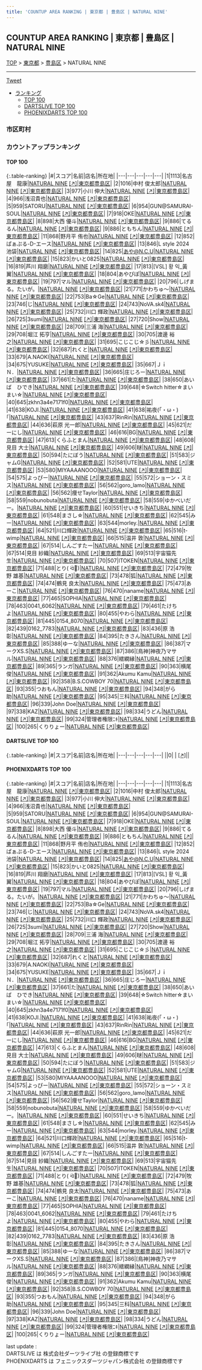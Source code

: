 ```yaml
---
title: 'COUNTUP AREA RANKING | 東京都 | 豊島区 | NATURAL NINE'
---
```

## COUNTUP AREA RANKING | 東京都 | 豊島区 | NATURAL NINE

[TOP](/darts/rank/) > [東京都](/darts/rank/東京都/) > [豊島区](/darts/rank/東京都/豊島区/) > NATURAL NINE

___

<a href="https://twitter.com/share?ref_src=twsrc%5Etfw" data-text="COUNTUP AREA RANKING | 東京都豊島区NATURAL NINE" class="twitter-share-button" data-hashtags="DARTSLIVE,PHOENIXDARTS,darts,ダーツ" data-show-count="false">Tweet</a>

* [ランキング](#カウントアップランキング)
    * [TOP 100](#top-100)
    * [DARTSLIVE TOP 100](#dartslive-top-100)
    * [PHOENIXDARTS TOP 100](#phoenixdarts-top-100)

### 市区町村

<ul>

</ul>

### カウントアップランキング

#### TOP 100



{:.table-ranking}
|#|スコア|名前|店名|所在地|
|---|---|---|---|---|
|1|1113|<span class="rank-name-pd">名古屋　龍康</span>|<a href="/darts/rank/shops/9706.html">NATURAL NINE</a> <a href="https://vs.phoenixdarts.com/jp/shop/shopDetailInfo/s_9706?s_seq=9706">[↗]</a>|<a href="/darts/rank/東京都/豊島区">東京都豊島区</a>|
|2|1016|<span class="rank-name-pd"><span class="pro-icon-pd"></span>中村 俊太郎</span>|<a href="/darts/rank/shops/9706.html">NATURAL NINE</a> <a href="https://vs.phoenixdarts.com/jp/shop/shopDetailInfo/s_9706?s_seq=9706">[↗]</a>|<a href="/darts/rank/東京都/豊島区">東京都豊島区</a>|
|3|977|<span class="rank-name-pd"><span class="pro-icon-pd"></span>小川 伸大</span>|<a href="/darts/rank/shops/9706.html">NATURAL NINE</a> <a href="https://vs.phoenixdarts.com/jp/shop/shopDetailInfo/s_9706?s_seq=9706">[↗]</a>|<a href="/darts/rank/東京都/豊島区">東京都豊島区</a>|
|4|966|<span class="rank-name-pd">浅沼貴也</span>|<a href="/darts/rank/shops/9706.html">NATURAL NINE</a> <a href="https://vs.phoenixdarts.com/jp/shop/shopDetailInfo/s_9706?s_seq=9706">[↗]</a>|<a href="/darts/rank/東京都/豊島区">東京都豊島区</a>|
|5|959|<span class="rank-name-pd">SATORU</span>|<a href="/darts/rank/shops/9706.html">NATURAL NINE</a> <a href="https://vs.phoenixdarts.com/jp/shop/shopDetailInfo/s_9706?s_seq=9706">[↗]</a>|<a href="/darts/rank/東京都/豊島区">東京都豊島区</a>|
|6|954|<span class="rank-name-pd">GUN@SAMURAI-SOUL</span>|<a href="/darts/rank/shops/9706.html">NATURAL NINE</a> <a href="https://vs.phoenixdarts.com/jp/shop/shopDetailInfo/s_9706?s_seq=9706">[↗]</a>|<a href="/darts/rank/東京都/豊島区">東京都豊島区</a>|
|7|918|<span class="rank-name-pd">OKE</span>|<a href="/darts/rank/shops/9706.html">NATURAL NINE</a> <a href="https://vs.phoenixdarts.com/jp/shop/shopDetailInfo/s_9706?s_seq=9706">[↗]</a>|<a href="/darts/rank/東京都/豊島区">東京都豊島区</a>|
|8|898|<span class="rank-name-pd">大西 優斗</span>|<a href="/darts/rank/shops/9706.html">NATURAL NINE</a> <a href="https://vs.phoenixdarts.com/jp/shop/shopDetailInfo/s_9706?s_seq=9706">[↗]</a>|<a href="/darts/rank/東京都/豊島区">東京都豊島区</a>|
|9|886|<span class="rank-name-pd">てるるん</span>|<a href="/darts/rank/shops/9706.html">NATURAL NINE</a> <a href="https://vs.phoenixdarts.com/jp/shop/shopDetailInfo/s_9706?s_seq=9706">[↗]</a>|<a href="/darts/rank/東京都/豊島区">東京都豊島区</a>|
|9|886|<span class="rank-name-pd">ともちん</span>|<a href="/darts/rank/shops/9706.html">NATURAL NINE</a> <a href="https://vs.phoenixdarts.com/jp/shop/shopDetailInfo/s_9706?s_seq=9706">[↗]</a>|<a href="/darts/rank/東京都/豊島区">東京都豊島区</a>|
|11|868|<span class="rank-name-pd"><span class="pro-icon-pd"></span>野月平 侑也</span>|<a href="/darts/rank/shops/9706.html">NATURAL NINE</a> <a href="https://vs.phoenixdarts.com/jp/shop/shopDetailInfo/s_9706?s_seq=9706">[↗]</a>|<a href="/darts/rank/東京都/豊島区">東京都豊島区</a>|
|12|852|<span class="rank-name-pd">ぱぁぷる-D-エース</span>|<a href="/darts/rank/shops/9706.html">NATURAL NINE</a> <a href="https://vs.phoenixdarts.com/jp/shop/shopDetailInfo/s_9706?s_seq=9706">[↗]</a>|<a href="/darts/rank/東京都/豊島区">東京都豊島区</a>|
|13|846|<span class="rank-name-pd">L style 2024 池袋</span>|<a href="/darts/rank/shops/9706.html">NATURAL NINE</a> <a href="https://vs.phoenixdarts.com/jp/shop/shopDetailInfo/s_9706?s_seq=9706">[↗]</a>|<a href="/darts/rank/東京都/豊島区">東京都豊島区</a>|
|14|825|<span class="rank-name-pd">あや@N.C.U</span>|<a href="/darts/rank/shops/9706.html">NATURAL NINE</a> <a href="https://vs.phoenixdarts.com/jp/shop/shopDetailInfo/s_9706?s_seq=9706">[↗]</a>|<a href="/darts/rank/東京都/豊島区">東京都豊島区</a>|
|15|823|<span class="rank-name-pd">かいと0825</span>|<a href="/darts/rank/shops/9706.html">NATURAL NINE</a> <a href="https://vs.phoenixdarts.com/jp/shop/shopDetailInfo/s_9706?s_seq=9706">[↗]</a>|<a href="/darts/rank/東京都/豊島区">東京都豊島区</a>|
|16|819|<span class="rank-name-pd"><span class="pro-icon-pd"></span>芦川 翔磨</span>|<a href="/darts/rank/shops/9706.html">NATURAL NINE</a> <a href="https://vs.phoenixdarts.com/jp/shop/shopDetailInfo/s_9706?s_seq=9706">[↗]</a>|<a href="/darts/rank/東京都/豊島区">東京都豊島区</a>|
|17|813|<span class="rank-name-pd">[VSL] 황 익_黃 翼</span>|<a href="/darts/rank/shops/9706.html">NATURAL NINE</a> <a href="https://vs.phoenixdarts.com/jp/shop/shopDetailInfo/s_9706?s_seq=9706">[↗]</a>|<a href="/darts/rank/東京都/豊島区">東京都豊島区</a>|
|18|804|<span class="rank-name-pd">あやぴぽ</span>|<a href="/darts/rank/shops/9706.html">NATURAL NINE</a> <a href="https://vs.phoenixdarts.com/jp/shop/shopDetailInfo/s_9706?s_seq=9706">[↗]</a>|<a href="/darts/rank/東京都/豊島区">東京都豊島区</a>|
|19|797|<span class="rank-name-pd">マル</span>|<a href="/darts/rank/shops/9706.html">NATURAL NINE</a> <a href="https://vs.phoenixdarts.com/jp/shop/shopDetailInfo/s_9706?s_seq=9706">[↗]</a>|<a href="/darts/rank/東京都/豊島区">東京都豊島区</a>|
|20|796|<span class="rank-name-pd">しげまる。たいが。</span>|<a href="/darts/rank/shops/9706.html">NATURAL NINE</a> <a href="https://vs.phoenixdarts.com/jp/shop/shopDetailInfo/s_9706?s_seq=9706">[↗]</a>|<a href="/darts/rank/東京都/豊島区">東京都豊島区</a>|
|21|771|<span class="rank-name-pd">かわちゅ～</span>|<a href="/darts/rank/shops/9706.html">NATURAL NINE</a> <a href="https://vs.phoenixdarts.com/jp/shop/shopDetailInfo/s_9706?s_seq=9706">[↗]</a>|<a href="/darts/rank/東京都/豊島区">東京都豊島区</a>|
|22|753|<span class="rank-name-pd">Ba☆Ge</span>|<a href="/darts/rank/shops/9706.html">NATURAL NINE</a> <a href="https://vs.phoenixdarts.com/jp/shop/shopDetailInfo/s_9706?s_seq=9706">[↗]</a>|<a href="/darts/rank/東京都/豊島区">東京都豊島区</a>|
|23|746|<span class="rank-name-pd">じ</span>|<a href="/darts/rank/shops/9706.html">NATURAL NINE</a> <a href="https://vs.phoenixdarts.com/jp/shop/shopDetailInfo/s_9706?s_seq=9706">[↗]</a>|<a href="/darts/rank/東京都/豊島区">東京都豊島区</a>|
|24|743|<span class="rank-name-pd">NoVA.sk4</span>|<a href="/darts/rank/shops/9706.html">NATURAL NINE</a> <a href="https://vs.phoenixdarts.com/jp/shop/shopDetailInfo/s_9706?s_seq=9706">[↗]</a>|<a href="/darts/rank/東京都/豊島区">東京都豊島区</a>|
|25|732|<span class="rank-name-pd"><span class="pro-icon-pd"></span>川口 輝政</span>|<a href="/darts/rank/shops/9706.html">NATURAL NINE</a> <a href="https://vs.phoenixdarts.com/jp/shop/shopDetailInfo/s_9706?s_seq=9706">[↗]</a>|<a href="/darts/rank/東京都/豊島区">東京都豊島区</a>|
|26|725|<span class="rank-name-pd">3sumi</span>|<a href="/darts/rank/shops/9706.html">NATURAL NINE</a> <a href="https://vs.phoenixdarts.com/jp/shop/shopDetailInfo/s_9706?s_seq=9706">[↗]</a>|<a href="/darts/rank/東京都/豊島区">東京都豊島区</a>|
|27|720|<span class="rank-name-pd">Show</span>|<a href="/darts/rank/shops/9706.html">NATURAL NINE</a> <a href="https://vs.phoenixdarts.com/jp/shop/shopDetailInfo/s_9706?s_seq=9706">[↗]</a>|<a href="/darts/rank/東京都/豊島区">東京都豊島区</a>|
|28|709|<span class="rank-name-pd"><span class="pro-icon-pd"></span>三浦 海</span>|<a href="/darts/rank/shops/9706.html">NATURAL NINE</a> <a href="https://vs.phoenixdarts.com/jp/shop/shopDetailInfo/s_9706?s_seq=9706">[↗]</a>|<a href="/darts/rank/東京都/豊島区">東京都豊島区</a>|
|29|708|<span class="rank-name-pd"><span class="pro-icon-pd"></span>堀江 拓亨</span>|<a href="/darts/rank/shops/9706.html">NATURAL NINE</a> <a href="https://vs.phoenixdarts.com/jp/shop/shopDetailInfo/s_9706?s_seq=9706">[↗]</a>|<a href="/darts/rank/東京都/豊島区">東京都豊島区</a>|
|30|705|<span class="rank-name-pd"><span class="pro-icon-pd"></span>渡邊 裕之</span>|<a href="/darts/rank/shops/9706.html">NATURAL NINE</a> <a href="https://vs.phoenixdarts.com/jp/shop/shopDetailInfo/s_9706?s_seq=9706">[↗]</a>|<a href="/darts/rank/東京都/豊島区">東京都豊島区</a>|
|31|695|<span class="rank-name-pd">こじこじ☆彡</span>|<a href="/darts/rank/shops/9706.html">NATURAL NINE</a> <a href="https://vs.phoenixdarts.com/jp/shop/shopDetailInfo/s_9706?s_seq=9706">[↗]</a>|<a href="/darts/rank/東京都/豊島区">東京都豊島区</a>|
|32|687|<span class="rank-name-pd">れくと</span>|<a href="/darts/rank/shops/9706.html">NATURAL NINE</a> <a href="https://vs.phoenixdarts.com/jp/shop/shopDetailInfo/s_9706?s_seq=9706">[↗]</a>|<a href="/darts/rank/東京都/豊島区">東京都豊島区</a>|
|33|679|<span class="rank-name-pd">A.NAOKI</span>|<a href="/darts/rank/shops/9706.html">NATURAL NINE</a> <a href="https://vs.phoenixdarts.com/jp/shop/shopDetailInfo/s_9706?s_seq=9706">[↗]</a>|<a href="/darts/rank/東京都/豊島区">東京都豊島区</a>|
|34|675|<span class="rank-name-pd">YUSUKE</span>|<a href="/darts/rank/shops/9706.html">NATURAL NINE</a> <a href="https://vs.phoenixdarts.com/jp/shop/shopDetailInfo/s_9706?s_seq=9706">[↗]</a>|<a href="/darts/rank/東京都/豊島区">東京都豊島区</a>|
|35|667|<span class="rank-name-pd">ＪｉＮ．</span>|<a href="/darts/rank/shops/9706.html">NATURAL NINE</a> <a href="https://vs.phoenixdarts.com/jp/shop/shopDetailInfo/s_9706?s_seq=9706">[↗]</a>|<a href="/darts/rank/東京都/豊島区">東京都豊島区</a>|
|36|665|<span class="rank-name-pd">庄じろー</span>|<a href="/darts/rank/shops/9706.html">NATURAL NINE</a> <a href="https://vs.phoenixdarts.com/jp/shop/shopDetailInfo/s_9706?s_seq=9706">[↗]</a>|<a href="/darts/rank/東京都/豊島区">東京都豊島区</a>|
|37|661|<span class="rank-name-pd">た</span>|<a href="/darts/rank/shops/9706.html">NATURAL NINE</a> <a href="https://vs.phoenixdarts.com/jp/shop/shopDetailInfo/s_9706?s_seq=9706">[↗]</a>|<a href="/darts/rank/東京都/豊島区">東京都豊島区</a>|
|38|650|<span class="rank-name-pd">あいば　ひでき</span>|<a href="/darts/rank/shops/9706.html">NATURAL NINE</a> <a href="https://vs.phoenixdarts.com/jp/shop/shopDetailInfo/s_9706?s_seq=9706">[↗]</a>|<a href="/darts/rank/東京都/豊島区">東京都豊島区</a>|
|39|648|<span class="rank-name-pd">☆Switch hitter☆まいまい☆</span>|<a href="/darts/rank/shops/9706.html">NATURAL NINE</a> <a href="https://vs.phoenixdarts.com/jp/shop/shopDetailInfo/s_9706?s_seq=9706">[↗]</a>|<a href="/darts/rank/東京都/豊島区">東京都豊島区</a>|
|40|645|<span class="rank-name-pd">zkhn3a4e7171f0</span>|<a href="/darts/rank/shops/9706.html">NATURAL NINE</a> <a href="https://vs.phoenixdarts.com/jp/shop/shopDetailInfo/s_9706?s_seq=9706">[↗]</a>|<a href="/darts/rank/東京都/豊島区">東京都豊島区</a>|
|41|638|<span class="rank-name-pd">KOJI.</span>|<a href="/darts/rank/shops/9706.html">NATURAL NINE</a> <a href="https://vs.phoenixdarts.com/jp/shop/shopDetailInfo/s_9706?s_seq=9706">[↗]</a>|<a href="/darts/rank/東京都/豊島区">東京都豊島区</a>|
|41|638|<span class="rank-name-pd">祐夜(｢・ω・)｢</span>|<a href="/darts/rank/shops/9706.html">NATURAL NINE</a> <a href="https://vs.phoenixdarts.com/jp/shop/shopDetailInfo/s_9706?s_seq=9706">[↗]</a>|<a href="/darts/rank/東京都/豊島区">東京都豊島区</a>|
|43|637|<span class="rank-name-pd">RinRin</span>|<a href="/darts/rank/shops/9706.html">NATURAL NINE</a> <a href="https://vs.phoenixdarts.com/jp/shop/shopDetailInfo/s_9706?s_seq=9706">[↗]</a>|<a href="/darts/rank/東京都/豊島区">東京都豊島区</a>|
|44|636|<span class="rank-name-pd">萩原 光一郎</span>|<a href="/darts/rank/shops/9706.html">NATURAL NINE</a> <a href="https://vs.phoenixdarts.com/jp/shop/shopDetailInfo/s_9706?s_seq=9706">[↗]</a>|<a href="/darts/rank/東京都/豊島区">東京都豊島区</a>|
|45|621|<span class="rank-name-pd">だーにし</span>|<a href="/darts/rank/shops/9706.html">NATURAL NINE</a> <a href="https://vs.phoenixdarts.com/jp/shop/shopDetailInfo/s_9706?s_seq=9706">[↗]</a>|<a href="/darts/rank/東京都/豊島区">東京都豊島区</a>|
|46|616|<span class="rank-name-pd">BG</span>|<a href="/darts/rank/shops/9706.html">NATURAL NINE</a> <a href="https://vs.phoenixdarts.com/jp/shop/shopDetailInfo/s_9706?s_seq=9706">[↗]</a>|<a href="/darts/rank/東京都/豊島区">東京都豊島区</a>|
|47|613|<span class="rank-name-pd">くらふとまん</span>|<a href="/darts/rank/shops/9706.html">NATURAL NINE</a> <a href="https://vs.phoenixdarts.com/jp/shop/shopDetailInfo/s_9706?s_seq=9706">[↗]</a>|<a href="/darts/rank/東京都/豊島区">東京都豊島区</a>|
|48|608|<span class="rank-name-pd"><span class="pro-icon-pd"></span>見目 大士</span>|<a href="/darts/rank/shops/9706.html">NATURAL NINE</a> <a href="https://vs.phoenixdarts.com/jp/shop/shopDetailInfo/s_9706?s_seq=9706">[↗]</a>|<a href="/darts/rank/東京都/豊島区">東京都豊島区</a>|
|49|606|<span class="rank-name-pd">瞇</span>|<a href="/darts/rank/shops/9706.html">NATURAL NINE</a> <a href="https://vs.phoenixdarts.com/jp/shop/shopDetailInfo/s_9706?s_seq=9706">[↗]</a>|<a href="/darts/rank/東京都/豊島区">東京都豊島区</a>|
|50|594|<span class="rank-name-pd">たにぼう</span>|<a href="/darts/rank/shops/9706.html">NATURAL NINE</a> <a href="https://vs.phoenixdarts.com/jp/shop/shopDetailInfo/s_9706?s_seq=9706">[↗]</a>|<a href="/darts/rank/東京都/豊島区">東京都豊島区</a>|
|51|583|<span class="rank-name-pd">ジャムG</span>|<a href="/darts/rank/shops/9706.html">NATURAL NINE</a> <a href="https://vs.phoenixdarts.com/jp/shop/shopDetailInfo/s_9706?s_seq=9706">[↗]</a>|<a href="/darts/rank/東京都/豊島区">東京都豊島区</a>|
|52|581|<span class="rank-name-pd">UTE</span>|<a href="/darts/rank/shops/9706.html">NATURAL NINE</a> <a href="https://vs.phoenixdarts.com/jp/shop/shopDetailInfo/s_9706?s_seq=9706">[↗]</a>|<a href="/darts/rank/東京都/豊島区">東京都豊島区</a>|
|53|580|<span class="rank-name-pd">MIYAAAANOOO</span>|<a href="/darts/rank/shops/9706.html">NATURAL NINE</a> <a href="https://vs.phoenixdarts.com/jp/shop/shopDetailInfo/s_9706?s_seq=9706">[↗]</a>|<a href="/darts/rank/東京都/豊島区">東京都豊島区</a>|
|54|575|<span class="rank-name-pd">よっぴー</span>|<a href="/darts/rank/shops/9706.html">NATURAL NINE</a> <a href="https://vs.phoenixdarts.com/jp/shop/shopDetailInfo/s_9706?s_seq=9706">[↗]</a>|<a href="/darts/rank/東京都/豊島区">東京都豊島区</a>|
|55|572|<span class="rank-name-pd">ショーン・スミス</span>|<a href="/darts/rank/shops/9706.html">NATURAL NINE</a> <a href="https://vs.phoenixdarts.com/jp/shop/shopDetailInfo/s_9706?s_seq=9706">[↗]</a>|<a href="/darts/rank/東京都/豊島区">東京都豊島区</a>|
|56|562|<span class="rank-name-pd">goro_lamo</span>|<a href="/darts/rank/shops/9706.html">NATURAL NINE</a> <a href="https://vs.phoenixdarts.com/jp/shop/shopDetailInfo/s_9706?s_seq=9706">[↗]</a>|<a href="/darts/rank/東京都/豊島区">東京都豊島区</a>|
|56|562|<span class="rank-name-pd">痩せTaylor</span>|<a href="/darts/rank/shops/9706.html">NATURAL NINE</a> <a href="https://vs.phoenixdarts.com/jp/shop/shopDetailInfo/s_9706?s_seq=9706">[↗]</a>|<a href="/darts/rank/東京都/豊島区">東京都豊島区</a>|
|58|559|<span class="rank-name-pd">nobunobuta</span>|<a href="/darts/rank/shops/9706.html">NATURAL NINE</a> <a href="https://vs.phoenixdarts.com/jp/shop/shopDetailInfo/s_9706?s_seq=9706">[↗]</a>|<a href="/darts/rank/東京都/豊島区">東京都豊島区</a>|
|58|559|<span class="rank-name-pd">ゆかべいだー。</span>|<a href="/darts/rank/shops/9706.html">NATURAL NINE</a> <a href="https://vs.phoenixdarts.com/jp/shop/shopDetailInfo/s_9706?s_seq=9706">[↗]</a>|<a href="/darts/rank/東京都/豊島区">東京都豊島区</a>|
|60|551|<span class="rank-name-pd">せいきち</span>|<a href="/darts/rank/shops/9706.html">NATURAL NINE</a> <a href="https://vs.phoenixdarts.com/jp/shop/shopDetailInfo/s_9706?s_seq=9706">[↗]</a>|<a href="/darts/rank/東京都/豊島区">東京都豊島区</a>|
|61|548|<span class="rank-name-pd">まさし☆</span>|<a href="/darts/rank/shops/9706.html">NATURAL NINE</a> <a href="https://vs.phoenixdarts.com/jp/shop/shopDetailInfo/s_9706?s_seq=9706">[↗]</a>|<a href="/darts/rank/東京都/豊島区">東京都豊島区</a>|
|62|545|<span class="rank-name-pd">みー</span>|<a href="/darts/rank/shops/9706.html">NATURAL NINE</a> <a href="https://vs.phoenixdarts.com/jp/shop/shopDetailInfo/s_9706?s_seq=9706">[↗]</a>|<a href="/darts/rank/東京都/豊島区">東京都豊島区</a>|
|63|544|<span class="rank-name-pd">morley.</span>|<a href="/darts/rank/shops/9706.html">NATURAL NINE</a> <a href="https://vs.phoenixdarts.com/jp/shop/shopDetailInfo/s_9706?s_seq=9706">[↗]</a>|<a href="/darts/rank/東京都/豊島区">東京都豊島区</a>|
|64|521|<span class="rank-name-pd">川口輝政</span>|<a href="/darts/rank/shops/9706.html">NATURAL NINE</a> <a href="https://vs.phoenixdarts.com/jp/shop/shopDetailInfo/s_9706?s_seq=9706">[↗]</a>|<a href="/darts/rank/東京都/豊島区">東京都豊島区</a>|
|65|516|<span class="rank-name-pd">t-wimp</span>|<a href="/darts/rank/shops/9706.html">NATURAL NINE</a> <a href="https://vs.phoenixdarts.com/jp/shop/shopDetailInfo/s_9706?s_seq=9706">[↗]</a>|<a href="/darts/rank/東京都/豊島区">東京都豊島区</a>|
|66|515|<span class="rank-name-pd"><span class="pro-icon-pd"></span>温井 敦</span>|<a href="/darts/rank/shops/9706.html">NATURAL NINE</a> <a href="https://vs.phoenixdarts.com/jp/shop/shopDetailInfo/s_9706?s_seq=9706">[↗]</a>|<a href="/darts/rank/東京都/豊島区">東京都豊島区</a>|
|67|514|<span class="rank-name-pd">しんごすたー</span>|<a href="/darts/rank/shops/9706.html">NATURAL NINE</a> <a href="https://vs.phoenixdarts.com/jp/shop/shopDetailInfo/s_9706?s_seq=9706">[↗]</a>|<a href="/darts/rank/東京都/豊島区">東京都豊島区</a>|
|67|514|<span class="rank-name-pd"><span class="pro-icon-pd"></span>見目 紗織</span>|<a href="/darts/rank/shops/9706.html">NATURAL NINE</a> <a href="https://vs.phoenixdarts.com/jp/shop/shopDetailInfo/s_9706?s_seq=9706">[↗]</a>|<a href="/darts/rank/東京都/豊島区">東京都豊島区</a>|
|69|513|<span class="rank-name-pd">宇宙猫先生</span>|<a href="/darts/rank/shops/9706.html">NATURAL NINE</a> <a href="https://vs.phoenixdarts.com/jp/shop/shopDetailInfo/s_9706?s_seq=9706">[↗]</a>|<a href="/darts/rank/東京都/豊島区">東京都豊島区</a>|
|70|507|<span class="rank-name-pd">ITOKEN</span>|<a href="/darts/rank/shops/9706.html">NATURAL NINE</a> <a href="https://vs.phoenixdarts.com/jp/shop/shopDetailInfo/s_9706?s_seq=9706">[↗]</a>|<a href="/darts/rank/東京都/豊島区">東京都豊島区</a>|
|71|488|<span class="rank-name-pd">とり( ᐛ👐)</span>|<a href="/darts/rank/shops/9706.html">NATURAL NINE</a> <a href="https://vs.phoenixdarts.com/jp/shop/shopDetailInfo/s_9706?s_seq=9706">[↗]</a>|<a href="/darts/rank/東京都/豊島区">東京都豊島区</a>|
|72|479|<span class="rank-name-pd"><span class="pro-icon-pd"></span>牧野 雄基</span>|<a href="/darts/rank/shops/9706.html">NATURAL NINE</a> <a href="https://vs.phoenixdarts.com/jp/shop/shopDetailInfo/s_9706?s_seq=9706">[↗]</a>|<a href="/darts/rank/東京都/豊島区">東京都豊島区</a>|
|73|478|<span class="rank-name-pd">狐</span>|<a href="/darts/rank/shops/9706.html">NATURAL NINE</a> <a href="https://vs.phoenixdarts.com/jp/shop/shopDetailInfo/s_9706?s_seq=9706">[↗]</a>|<a href="/darts/rank/東京都/豊島区">東京都豊島区</a>|
|74|474|<span class="rank-name-pd">鶴見 良太</span>|<a href="/darts/rank/shops/9706.html">NATURAL NINE</a> <a href="https://vs.phoenixdarts.com/jp/shop/shopDetailInfo/s_9706?s_seq=9706">[↗]</a>|<a href="/darts/rank/東京都/豊島区">東京都豊島区</a>|
|75|473|<span class="rank-name-pd">あーこ</span>|<a href="/darts/rank/shops/9706.html">NATURAL NINE</a> <a href="https://vs.phoenixdarts.com/jp/shop/shopDetailInfo/s_9706?s_seq=9706">[↗]</a>|<a href="/darts/rank/東京都/豊島区">東京都豊島区</a>|
|76|470|<span class="rank-name-pd">naname</span>|<a href="/darts/rank/shops/9706.html">NATURAL NINE</a> <a href="https://vs.phoenixdarts.com/jp/shop/shopDetailInfo/s_9706?s_seq=9706">[↗]</a>|<a href="/darts/rank/東京都/豊島区">東京都豊島区</a>|
|77|465|<span class="rank-name-pd">SOPHIA</span>|<a href="/darts/rank/shops/9706.html">NATURAL NINE</a> <a href="https://vs.phoenixdarts.com/jp/shop/shopDetailInfo/s_9706?s_seq=9706">[↗]</a>|<a href="/darts/rank/東京都/豊島区">東京都豊島区</a>|
|78|463|<span class="rank-name-pd">0041_6062</span>|<a href="/darts/rank/shops/9706.html">NATURAL NINE</a> <a href="https://vs.phoenixdarts.com/jp/shop/shopDetailInfo/s_9706?s_seq=9706">[↗]</a>|<a href="/darts/rank/東京都/豊島区">東京都豊島区</a>|
|79|461|<span class="rank-name-pd">たけちよ</span>|<a href="/darts/rank/shops/9706.html">NATURAL NINE</a> <a href="https://vs.phoenixdarts.com/jp/shop/shopDetailInfo/s_9706?s_seq=9706">[↗]</a>|<a href="/darts/rank/東京都/豊島区">東京都豊島区</a>|
|80|455|<span class="rank-name-pd">やわら</span>|<a href="/darts/rank/shops/9706.html">NATURAL NINE</a> <a href="https://vs.phoenixdarts.com/jp/shop/shopDetailInfo/s_9706?s_seq=9706">[↗]</a>|<a href="/darts/rank/東京都/豊島区">東京都豊島区</a>|
|81|445|<span class="rank-name-pd">0154_8070</span>|<a href="/darts/rank/shops/9706.html">NATURAL NINE</a> <a href="https://vs.phoenixdarts.com/jp/shop/shopDetailInfo/s_9706?s_seq=9706">[↗]</a>|<a href="/darts/rank/東京都/豊島区">東京都豊島区</a>|
|82|439|<span class="rank-name-pd">0162_7783</span>|<a href="/darts/rank/shops/9706.html">NATURAL NINE</a> <a href="https://vs.phoenixdarts.com/jp/shop/shopDetailInfo/s_9706?s_seq=9706">[↗]</a>|<a href="/darts/rank/東京都/豊島区">東京都豊島区</a>|
|83|436|<span class="rank-name-pd"><span class="pro-icon-pd"></span>原 浩彰</span>|<a href="/darts/rank/shops/9706.html">NATURAL NINE</a> <a href="https://vs.phoenixdarts.com/jp/shop/shopDetailInfo/s_9706?s_seq=9706">[↗]</a>|<a href="/darts/rank/東京都/豊島区">東京都豊島区</a>|
|84|395|<span class="rank-name-pd">たきさん</span>|<a href="/darts/rank/shops/9706.html">NATURAL NINE</a> <a href="https://vs.phoenixdarts.com/jp/shop/shopDetailInfo/s_9706?s_seq=9706">[↗]</a>|<a href="/darts/rank/東京都/豊島区">東京都豊島区</a>|
|85|388|<span class="rank-name-pd">ゆーな</span>|<a href="/darts/rank/shops/9706.html">NATURAL NINE</a> <a href="https://vs.phoenixdarts.com/jp/shop/shopDetailInfo/s_9706?s_seq=9706">[↗]</a>|<a href="/darts/rank/東京都/豊島区">東京都豊島区</a>|
|86|387|<span class="rank-name-pd">マークXS.S</span>|<a href="/darts/rank/shops/9706.html">NATURAL NINE</a> <a href="https://vs.phoenixdarts.com/jp/shop/shopDetailInfo/s_9706?s_seq=9706">[↗]</a>|<a href="/darts/rank/東京都/豊島区">東京都豊島区</a>|
|87|386|<span class="rank-name-pd">[鳥神]神夜乃マサル</span>|<a href="/darts/rank/shops/9706.html">NATURAL NINE</a> <a href="https://vs.phoenixdarts.com/jp/shop/shopDetailInfo/s_9706?s_seq=9706">[↗]</a>|<a href="/darts/rank/東京都/豊島区">東京都豊島区</a>|
|88|376|<span class="rank-name-pd">繧繝縁</span>|<a href="/darts/rank/shops/9706.html">NATURAL NINE</a> <a href="https://vs.phoenixdarts.com/jp/shop/shopDetailInfo/s_9706?s_seq=9706">[↗]</a>|<a href="/darts/rank/東京都/豊島区">東京都豊島区</a>|
|89|365|<span class="rank-name-pd">ランガ</span>|<a href="/darts/rank/shops/9706.html">NATURAL NINE</a> <a href="https://vs.phoenixdarts.com/jp/shop/shopDetailInfo/s_9706?s_seq=9706">[↗]</a>|<a href="/darts/rank/東京都/豊島区">東京都豊島区</a>|
|90|363|<span class="rank-name-pd"><span class="pro-icon-pd"></span>横尾 俊</span>|<a href="/darts/rank/shops/9706.html">NATURAL NINE</a> <a href="https://vs.phoenixdarts.com/jp/shop/shopDetailInfo/s_9706?s_seq=9706">[↗]</a>|<a href="/darts/rank/東京都/豊島区">東京都豊島区</a>|
|91|362|<span class="rank-name-pd">Akumu Kamu</span>|<a href="/darts/rank/shops/9706.html">NATURAL NINE</a> <a href="https://vs.phoenixdarts.com/jp/shop/shopDetailInfo/s_9706?s_seq=9706">[↗]</a>|<a href="/darts/rank/東京都/豊島区">東京都豊島区</a>|
|92|358|<span class="rank-name-pd">B.S.COWBOY 70</span>|<a href="/darts/rank/shops/9706.html">NATURAL NINE</a> <a href="https://vs.phoenixdarts.com/jp/shop/shopDetailInfo/s_9706?s_seq=9706">[↗]</a>|<a href="/darts/rank/東京都/豊島区">東京都豊島区</a>|
|93|355|<span class="rank-name-pd">つおもん</span>|<a href="/darts/rank/shops/9706.html">NATURAL NINE</a> <a href="https://vs.phoenixdarts.com/jp/shop/shopDetailInfo/s_9706?s_seq=9706">[↗]</a>|<a href="/darts/rank/東京都/豊島区">東京都豊島区</a>|
|94|348|<span class="rank-name-pd">がら助</span>|<a href="/darts/rank/shops/9706.html">NATURAL NINE</a> <a href="https://vs.phoenixdarts.com/jp/shop/shopDetailInfo/s_9706?s_seq=9706">[↗]</a>|<a href="/darts/rank/東京都/豊島区">東京都豊島区</a>|
|95|345|<span class="rank-name-pd">三科</span>|<a href="/darts/rank/shops/9706.html">NATURAL NINE</a> <a href="https://vs.phoenixdarts.com/jp/shop/shopDetailInfo/s_9706?s_seq=9706">[↗]</a>|<a href="/darts/rank/東京都/豊島区">東京都豊島区</a>|
|96|339|<span class="rank-name-pd">John Doe</span>|<a href="/darts/rank/shops/9706.html">NATURAL NINE</a> <a href="https://vs.phoenixdarts.com/jp/shop/shopDetailInfo/s_9706?s_seq=9706">[↗]</a>|<a href="/darts/rank/東京都/豊島区">東京都豊島区</a>|
|97|338|<span class="rank-name-pd">KAZ</span>|<a href="/darts/rank/shops/9706.html">NATURAL NINE</a> <a href="https://vs.phoenixdarts.com/jp/shop/shopDetailInfo/s_9706?s_seq=9706">[↗]</a>|<a href="/darts/rank/東京都/豊島区">東京都豊島区</a>|
|98|334|<span class="rank-name-pd">うどん</span>|<a href="/darts/rank/shops/9706.html">NATURAL NINE</a> <a href="https://vs.phoenixdarts.com/jp/shop/shopDetailInfo/s_9706?s_seq=9706">[↗]</a>|<a href="/darts/rank/東京都/豊島区">東京都豊島区</a>|
|99|324|<span class="rank-name-pd">管理者権限ﾆｷ</span>|<a href="/darts/rank/shops/9706.html">NATURAL NINE</a> <a href="https://vs.phoenixdarts.com/jp/shop/shopDetailInfo/s_9706?s_seq=9706">[↗]</a>|<a href="/darts/rank/東京都/豊島区">東京都豊島区</a>|
|100|265|<span class="rank-name-pd">くりりょー</span>|<a href="/darts/rank/shops/9706.html">NATURAL NINE</a> <a href="https://vs.phoenixdarts.com/jp/shop/shopDetailInfo/s_9706?s_seq=9706">[↗]</a>|<a href="/darts/rank/東京都/豊島区">東京都豊島区</a>|


#### DARTSLIVE TOP 100



{:.table-ranking}
|#|スコア|名前|店名|所在地|
|---|---|---|---|---|
||0|<span class="rank-name-dl"> </span>|<a href="/darts/rank/shops/.html"></a> <a href="">[↗]</a>|<a href="/darts/rank//"></a>|


#### PHOENIXDARTS TOP 100



{:.table-ranking}
|#|スコア|名前|店名|所在地|
|---|---|---|---|---|
|1|1113|<span class="rank-name-pd">名古屋　龍康</span>|<a href="/darts/rank/shops/9706.html">NATURAL NINE</a> <a href="https://vs.phoenixdarts.com/jp/shop/shopDetailInfo/s_9706?s_seq=9706">[↗]</a>|<a href="/darts/rank/東京都/豊島区">東京都豊島区</a>|
|2|1016|<span class="rank-name-pd"><span class="pro-icon-pd"></span>中村 俊太郎</span>|<a href="/darts/rank/shops/9706.html">NATURAL NINE</a> <a href="https://vs.phoenixdarts.com/jp/shop/shopDetailInfo/s_9706?s_seq=9706">[↗]</a>|<a href="/darts/rank/東京都/豊島区">東京都豊島区</a>|
|3|977|<span class="rank-name-pd"><span class="pro-icon-pd"></span>小川 伸大</span>|<a href="/darts/rank/shops/9706.html">NATURAL NINE</a> <a href="https://vs.phoenixdarts.com/jp/shop/shopDetailInfo/s_9706?s_seq=9706">[↗]</a>|<a href="/darts/rank/東京都/豊島区">東京都豊島区</a>|
|4|966|<span class="rank-name-pd">浅沼貴也</span>|<a href="/darts/rank/shops/9706.html">NATURAL NINE</a> <a href="https://vs.phoenixdarts.com/jp/shop/shopDetailInfo/s_9706?s_seq=9706">[↗]</a>|<a href="/darts/rank/東京都/豊島区">東京都豊島区</a>|
|5|959|<span class="rank-name-pd">SATORU</span>|<a href="/darts/rank/shops/9706.html">NATURAL NINE</a> <a href="https://vs.phoenixdarts.com/jp/shop/shopDetailInfo/s_9706?s_seq=9706">[↗]</a>|<a href="/darts/rank/東京都/豊島区">東京都豊島区</a>|
|6|954|<span class="rank-name-pd">GUN@SAMURAI-SOUL</span>|<a href="/darts/rank/shops/9706.html">NATURAL NINE</a> <a href="https://vs.phoenixdarts.com/jp/shop/shopDetailInfo/s_9706?s_seq=9706">[↗]</a>|<a href="/darts/rank/東京都/豊島区">東京都豊島区</a>|
|7|918|<span class="rank-name-pd">OKE</span>|<a href="/darts/rank/shops/9706.html">NATURAL NINE</a> <a href="https://vs.phoenixdarts.com/jp/shop/shopDetailInfo/s_9706?s_seq=9706">[↗]</a>|<a href="/darts/rank/東京都/豊島区">東京都豊島区</a>|
|8|898|<span class="rank-name-pd">大西 優斗</span>|<a href="/darts/rank/shops/9706.html">NATURAL NINE</a> <a href="https://vs.phoenixdarts.com/jp/shop/shopDetailInfo/s_9706?s_seq=9706">[↗]</a>|<a href="/darts/rank/東京都/豊島区">東京都豊島区</a>|
|9|886|<span class="rank-name-pd">てるるん</span>|<a href="/darts/rank/shops/9706.html">NATURAL NINE</a> <a href="https://vs.phoenixdarts.com/jp/shop/shopDetailInfo/s_9706?s_seq=9706">[↗]</a>|<a href="/darts/rank/東京都/豊島区">東京都豊島区</a>|
|9|886|<span class="rank-name-pd">ともちん</span>|<a href="/darts/rank/shops/9706.html">NATURAL NINE</a> <a href="https://vs.phoenixdarts.com/jp/shop/shopDetailInfo/s_9706?s_seq=9706">[↗]</a>|<a href="/darts/rank/東京都/豊島区">東京都豊島区</a>|
|11|868|<span class="rank-name-pd"><span class="pro-icon-pd"></span>野月平 侑也</span>|<a href="/darts/rank/shops/9706.html">NATURAL NINE</a> <a href="https://vs.phoenixdarts.com/jp/shop/shopDetailInfo/s_9706?s_seq=9706">[↗]</a>|<a href="/darts/rank/東京都/豊島区">東京都豊島区</a>|
|12|852|<span class="rank-name-pd">ぱぁぷる-D-エース</span>|<a href="/darts/rank/shops/9706.html">NATURAL NINE</a> <a href="https://vs.phoenixdarts.com/jp/shop/shopDetailInfo/s_9706?s_seq=9706">[↗]</a>|<a href="/darts/rank/東京都/豊島区">東京都豊島区</a>|
|13|846|<span class="rank-name-pd">L style 2024 池袋</span>|<a href="/darts/rank/shops/9706.html">NATURAL NINE</a> <a href="https://vs.phoenixdarts.com/jp/shop/shopDetailInfo/s_9706?s_seq=9706">[↗]</a>|<a href="/darts/rank/東京都/豊島区">東京都豊島区</a>|
|14|825|<span class="rank-name-pd">あや@N.C.U</span>|<a href="/darts/rank/shops/9706.html">NATURAL NINE</a> <a href="https://vs.phoenixdarts.com/jp/shop/shopDetailInfo/s_9706?s_seq=9706">[↗]</a>|<a href="/darts/rank/東京都/豊島区">東京都豊島区</a>|
|15|823|<span class="rank-name-pd">かいと0825</span>|<a href="/darts/rank/shops/9706.html">NATURAL NINE</a> <a href="https://vs.phoenixdarts.com/jp/shop/shopDetailInfo/s_9706?s_seq=9706">[↗]</a>|<a href="/darts/rank/東京都/豊島区">東京都豊島区</a>|
|16|819|<span class="rank-name-pd"><span class="pro-icon-pd"></span>芦川 翔磨</span>|<a href="/darts/rank/shops/9706.html">NATURAL NINE</a> <a href="https://vs.phoenixdarts.com/jp/shop/shopDetailInfo/s_9706?s_seq=9706">[↗]</a>|<a href="/darts/rank/東京都/豊島区">東京都豊島区</a>|
|17|813|<span class="rank-name-pd">[VSL] 황 익_黃 翼</span>|<a href="/darts/rank/shops/9706.html">NATURAL NINE</a> <a href="https://vs.phoenixdarts.com/jp/shop/shopDetailInfo/s_9706?s_seq=9706">[↗]</a>|<a href="/darts/rank/東京都/豊島区">東京都豊島区</a>|
|18|804|<span class="rank-name-pd">あやぴぽ</span>|<a href="/darts/rank/shops/9706.html">NATURAL NINE</a> <a href="https://vs.phoenixdarts.com/jp/shop/shopDetailInfo/s_9706?s_seq=9706">[↗]</a>|<a href="/darts/rank/東京都/豊島区">東京都豊島区</a>|
|19|797|<span class="rank-name-pd">マル</span>|<a href="/darts/rank/shops/9706.html">NATURAL NINE</a> <a href="https://vs.phoenixdarts.com/jp/shop/shopDetailInfo/s_9706?s_seq=9706">[↗]</a>|<a href="/darts/rank/東京都/豊島区">東京都豊島区</a>|
|20|796|<span class="rank-name-pd">しげまる。たいが。</span>|<a href="/darts/rank/shops/9706.html">NATURAL NINE</a> <a href="https://vs.phoenixdarts.com/jp/shop/shopDetailInfo/s_9706?s_seq=9706">[↗]</a>|<a href="/darts/rank/東京都/豊島区">東京都豊島区</a>|
|21|771|<span class="rank-name-pd">かわちゅ～</span>|<a href="/darts/rank/shops/9706.html">NATURAL NINE</a> <a href="https://vs.phoenixdarts.com/jp/shop/shopDetailInfo/s_9706?s_seq=9706">[↗]</a>|<a href="/darts/rank/東京都/豊島区">東京都豊島区</a>|
|22|753|<span class="rank-name-pd">Ba☆Ge</span>|<a href="/darts/rank/shops/9706.html">NATURAL NINE</a> <a href="https://vs.phoenixdarts.com/jp/shop/shopDetailInfo/s_9706?s_seq=9706">[↗]</a>|<a href="/darts/rank/東京都/豊島区">東京都豊島区</a>|
|23|746|<span class="rank-name-pd">じ</span>|<a href="/darts/rank/shops/9706.html">NATURAL NINE</a> <a href="https://vs.phoenixdarts.com/jp/shop/shopDetailInfo/s_9706?s_seq=9706">[↗]</a>|<a href="/darts/rank/東京都/豊島区">東京都豊島区</a>|
|24|743|<span class="rank-name-pd">NoVA.sk4</span>|<a href="/darts/rank/shops/9706.html">NATURAL NINE</a> <a href="https://vs.phoenixdarts.com/jp/shop/shopDetailInfo/s_9706?s_seq=9706">[↗]</a>|<a href="/darts/rank/東京都/豊島区">東京都豊島区</a>|
|25|732|<span class="rank-name-pd"><span class="pro-icon-pd"></span>川口 輝政</span>|<a href="/darts/rank/shops/9706.html">NATURAL NINE</a> <a href="https://vs.phoenixdarts.com/jp/shop/shopDetailInfo/s_9706?s_seq=9706">[↗]</a>|<a href="/darts/rank/東京都/豊島区">東京都豊島区</a>|
|26|725|<span class="rank-name-pd">3sumi</span>|<a href="/darts/rank/shops/9706.html">NATURAL NINE</a> <a href="https://vs.phoenixdarts.com/jp/shop/shopDetailInfo/s_9706?s_seq=9706">[↗]</a>|<a href="/darts/rank/東京都/豊島区">東京都豊島区</a>|
|27|720|<span class="rank-name-pd">Show</span>|<a href="/darts/rank/shops/9706.html">NATURAL NINE</a> <a href="https://vs.phoenixdarts.com/jp/shop/shopDetailInfo/s_9706?s_seq=9706">[↗]</a>|<a href="/darts/rank/東京都/豊島区">東京都豊島区</a>|
|28|709|<span class="rank-name-pd"><span class="pro-icon-pd"></span>三浦 海</span>|<a href="/darts/rank/shops/9706.html">NATURAL NINE</a> <a href="https://vs.phoenixdarts.com/jp/shop/shopDetailInfo/s_9706?s_seq=9706">[↗]</a>|<a href="/darts/rank/東京都/豊島区">東京都豊島区</a>|
|29|708|<span class="rank-name-pd"><span class="pro-icon-pd"></span>堀江 拓亨</span>|<a href="/darts/rank/shops/9706.html">NATURAL NINE</a> <a href="https://vs.phoenixdarts.com/jp/shop/shopDetailInfo/s_9706?s_seq=9706">[↗]</a>|<a href="/darts/rank/東京都/豊島区">東京都豊島区</a>|
|30|705|<span class="rank-name-pd"><span class="pro-icon-pd"></span>渡邊 裕之</span>|<a href="/darts/rank/shops/9706.html">NATURAL NINE</a> <a href="https://vs.phoenixdarts.com/jp/shop/shopDetailInfo/s_9706?s_seq=9706">[↗]</a>|<a href="/darts/rank/東京都/豊島区">東京都豊島区</a>|
|31|695|<span class="rank-name-pd">こじこじ☆彡</span>|<a href="/darts/rank/shops/9706.html">NATURAL NINE</a> <a href="https://vs.phoenixdarts.com/jp/shop/shopDetailInfo/s_9706?s_seq=9706">[↗]</a>|<a href="/darts/rank/東京都/豊島区">東京都豊島区</a>|
|32|687|<span class="rank-name-pd">れくと</span>|<a href="/darts/rank/shops/9706.html">NATURAL NINE</a> <a href="https://vs.phoenixdarts.com/jp/shop/shopDetailInfo/s_9706?s_seq=9706">[↗]</a>|<a href="/darts/rank/東京都/豊島区">東京都豊島区</a>|
|33|679|<span class="rank-name-pd">A.NAOKI</span>|<a href="/darts/rank/shops/9706.html">NATURAL NINE</a> <a href="https://vs.phoenixdarts.com/jp/shop/shopDetailInfo/s_9706?s_seq=9706">[↗]</a>|<a href="/darts/rank/東京都/豊島区">東京都豊島区</a>|
|34|675|<span class="rank-name-pd">YUSUKE</span>|<a href="/darts/rank/shops/9706.html">NATURAL NINE</a> <a href="https://vs.phoenixdarts.com/jp/shop/shopDetailInfo/s_9706?s_seq=9706">[↗]</a>|<a href="/darts/rank/東京都/豊島区">東京都豊島区</a>|
|35|667|<span class="rank-name-pd">ＪｉＮ．</span>|<a href="/darts/rank/shops/9706.html">NATURAL NINE</a> <a href="https://vs.phoenixdarts.com/jp/shop/shopDetailInfo/s_9706?s_seq=9706">[↗]</a>|<a href="/darts/rank/東京都/豊島区">東京都豊島区</a>|
|36|665|<span class="rank-name-pd">庄じろー</span>|<a href="/darts/rank/shops/9706.html">NATURAL NINE</a> <a href="https://vs.phoenixdarts.com/jp/shop/shopDetailInfo/s_9706?s_seq=9706">[↗]</a>|<a href="/darts/rank/東京都/豊島区">東京都豊島区</a>|
|37|661|<span class="rank-name-pd">た</span>|<a href="/darts/rank/shops/9706.html">NATURAL NINE</a> <a href="https://vs.phoenixdarts.com/jp/shop/shopDetailInfo/s_9706?s_seq=9706">[↗]</a>|<a href="/darts/rank/東京都/豊島区">東京都豊島区</a>|
|38|650|<span class="rank-name-pd">あいば　ひでき</span>|<a href="/darts/rank/shops/9706.html">NATURAL NINE</a> <a href="https://vs.phoenixdarts.com/jp/shop/shopDetailInfo/s_9706?s_seq=9706">[↗]</a>|<a href="/darts/rank/東京都/豊島区">東京都豊島区</a>|
|39|648|<span class="rank-name-pd">☆Switch hitter☆まいまい☆</span>|<a href="/darts/rank/shops/9706.html">NATURAL NINE</a> <a href="https://vs.phoenixdarts.com/jp/shop/shopDetailInfo/s_9706?s_seq=9706">[↗]</a>|<a href="/darts/rank/東京都/豊島区">東京都豊島区</a>|
|40|645|<span class="rank-name-pd">zkhn3a4e7171f0</span>|<a href="/darts/rank/shops/9706.html">NATURAL NINE</a> <a href="https://vs.phoenixdarts.com/jp/shop/shopDetailInfo/s_9706?s_seq=9706">[↗]</a>|<a href="/darts/rank/東京都/豊島区">東京都豊島区</a>|
|41|638|<span class="rank-name-pd">KOJI.</span>|<a href="/darts/rank/shops/9706.html">NATURAL NINE</a> <a href="https://vs.phoenixdarts.com/jp/shop/shopDetailInfo/s_9706?s_seq=9706">[↗]</a>|<a href="/darts/rank/東京都/豊島区">東京都豊島区</a>|
|41|638|<span class="rank-name-pd">祐夜(｢・ω・)｢</span>|<a href="/darts/rank/shops/9706.html">NATURAL NINE</a> <a href="https://vs.phoenixdarts.com/jp/shop/shopDetailInfo/s_9706?s_seq=9706">[↗]</a>|<a href="/darts/rank/東京都/豊島区">東京都豊島区</a>|
|43|637|<span class="rank-name-pd">RinRin</span>|<a href="/darts/rank/shops/9706.html">NATURAL NINE</a> <a href="https://vs.phoenixdarts.com/jp/shop/shopDetailInfo/s_9706?s_seq=9706">[↗]</a>|<a href="/darts/rank/東京都/豊島区">東京都豊島区</a>|
|44|636|<span class="rank-name-pd">萩原 光一郎</span>|<a href="/darts/rank/shops/9706.html">NATURAL NINE</a> <a href="https://vs.phoenixdarts.com/jp/shop/shopDetailInfo/s_9706?s_seq=9706">[↗]</a>|<a href="/darts/rank/東京都/豊島区">東京都豊島区</a>|
|45|621|<span class="rank-name-pd">だーにし</span>|<a href="/darts/rank/shops/9706.html">NATURAL NINE</a> <a href="https://vs.phoenixdarts.com/jp/shop/shopDetailInfo/s_9706?s_seq=9706">[↗]</a>|<a href="/darts/rank/東京都/豊島区">東京都豊島区</a>|
|46|616|<span class="rank-name-pd">BG</span>|<a href="/darts/rank/shops/9706.html">NATURAL NINE</a> <a href="https://vs.phoenixdarts.com/jp/shop/shopDetailInfo/s_9706?s_seq=9706">[↗]</a>|<a href="/darts/rank/東京都/豊島区">東京都豊島区</a>|
|47|613|<span class="rank-name-pd">くらふとまん</span>|<a href="/darts/rank/shops/9706.html">NATURAL NINE</a> <a href="https://vs.phoenixdarts.com/jp/shop/shopDetailInfo/s_9706?s_seq=9706">[↗]</a>|<a href="/darts/rank/東京都/豊島区">東京都豊島区</a>|
|48|608|<span class="rank-name-pd"><span class="pro-icon-pd"></span>見目 大士</span>|<a href="/darts/rank/shops/9706.html">NATURAL NINE</a> <a href="https://vs.phoenixdarts.com/jp/shop/shopDetailInfo/s_9706?s_seq=9706">[↗]</a>|<a href="/darts/rank/東京都/豊島区">東京都豊島区</a>|
|49|606|<span class="rank-name-pd">瞇</span>|<a href="/darts/rank/shops/9706.html">NATURAL NINE</a> <a href="https://vs.phoenixdarts.com/jp/shop/shopDetailInfo/s_9706?s_seq=9706">[↗]</a>|<a href="/darts/rank/東京都/豊島区">東京都豊島区</a>|
|50|594|<span class="rank-name-pd">たにぼう</span>|<a href="/darts/rank/shops/9706.html">NATURAL NINE</a> <a href="https://vs.phoenixdarts.com/jp/shop/shopDetailInfo/s_9706?s_seq=9706">[↗]</a>|<a href="/darts/rank/東京都/豊島区">東京都豊島区</a>|
|51|583|<span class="rank-name-pd">ジャムG</span>|<a href="/darts/rank/shops/9706.html">NATURAL NINE</a> <a href="https://vs.phoenixdarts.com/jp/shop/shopDetailInfo/s_9706?s_seq=9706">[↗]</a>|<a href="/darts/rank/東京都/豊島区">東京都豊島区</a>|
|52|581|<span class="rank-name-pd">UTE</span>|<a href="/darts/rank/shops/9706.html">NATURAL NINE</a> <a href="https://vs.phoenixdarts.com/jp/shop/shopDetailInfo/s_9706?s_seq=9706">[↗]</a>|<a href="/darts/rank/東京都/豊島区">東京都豊島区</a>|
|53|580|<span class="rank-name-pd">MIYAAAANOOO</span>|<a href="/darts/rank/shops/9706.html">NATURAL NINE</a> <a href="https://vs.phoenixdarts.com/jp/shop/shopDetailInfo/s_9706?s_seq=9706">[↗]</a>|<a href="/darts/rank/東京都/豊島区">東京都豊島区</a>|
|54|575|<span class="rank-name-pd">よっぴー</span>|<a href="/darts/rank/shops/9706.html">NATURAL NINE</a> <a href="https://vs.phoenixdarts.com/jp/shop/shopDetailInfo/s_9706?s_seq=9706">[↗]</a>|<a href="/darts/rank/東京都/豊島区">東京都豊島区</a>|
|55|572|<span class="rank-name-pd">ショーン・スミス</span>|<a href="/darts/rank/shops/9706.html">NATURAL NINE</a> <a href="https://vs.phoenixdarts.com/jp/shop/shopDetailInfo/s_9706?s_seq=9706">[↗]</a>|<a href="/darts/rank/東京都/豊島区">東京都豊島区</a>|
|56|562|<span class="rank-name-pd">goro_lamo</span>|<a href="/darts/rank/shops/9706.html">NATURAL NINE</a> <a href="https://vs.phoenixdarts.com/jp/shop/shopDetailInfo/s_9706?s_seq=9706">[↗]</a>|<a href="/darts/rank/東京都/豊島区">東京都豊島区</a>|
|56|562|<span class="rank-name-pd">痩せTaylor</span>|<a href="/darts/rank/shops/9706.html">NATURAL NINE</a> <a href="https://vs.phoenixdarts.com/jp/shop/shopDetailInfo/s_9706?s_seq=9706">[↗]</a>|<a href="/darts/rank/東京都/豊島区">東京都豊島区</a>|
|58|559|<span class="rank-name-pd">nobunobuta</span>|<a href="/darts/rank/shops/9706.html">NATURAL NINE</a> <a href="https://vs.phoenixdarts.com/jp/shop/shopDetailInfo/s_9706?s_seq=9706">[↗]</a>|<a href="/darts/rank/東京都/豊島区">東京都豊島区</a>|
|58|559|<span class="rank-name-pd">ゆかべいだー。</span>|<a href="/darts/rank/shops/9706.html">NATURAL NINE</a> <a href="https://vs.phoenixdarts.com/jp/shop/shopDetailInfo/s_9706?s_seq=9706">[↗]</a>|<a href="/darts/rank/東京都/豊島区">東京都豊島区</a>|
|60|551|<span class="rank-name-pd">せいきち</span>|<a href="/darts/rank/shops/9706.html">NATURAL NINE</a> <a href="https://vs.phoenixdarts.com/jp/shop/shopDetailInfo/s_9706?s_seq=9706">[↗]</a>|<a href="/darts/rank/東京都/豊島区">東京都豊島区</a>|
|61|548|<span class="rank-name-pd">まさし☆</span>|<a href="/darts/rank/shops/9706.html">NATURAL NINE</a> <a href="https://vs.phoenixdarts.com/jp/shop/shopDetailInfo/s_9706?s_seq=9706">[↗]</a>|<a href="/darts/rank/東京都/豊島区">東京都豊島区</a>|
|62|545|<span class="rank-name-pd">みー</span>|<a href="/darts/rank/shops/9706.html">NATURAL NINE</a> <a href="https://vs.phoenixdarts.com/jp/shop/shopDetailInfo/s_9706?s_seq=9706">[↗]</a>|<a href="/darts/rank/東京都/豊島区">東京都豊島区</a>|
|63|544|<span class="rank-name-pd">morley.</span>|<a href="/darts/rank/shops/9706.html">NATURAL NINE</a> <a href="https://vs.phoenixdarts.com/jp/shop/shopDetailInfo/s_9706?s_seq=9706">[↗]</a>|<a href="/darts/rank/東京都/豊島区">東京都豊島区</a>|
|64|521|<span class="rank-name-pd">川口輝政</span>|<a href="/darts/rank/shops/9706.html">NATURAL NINE</a> <a href="https://vs.phoenixdarts.com/jp/shop/shopDetailInfo/s_9706?s_seq=9706">[↗]</a>|<a href="/darts/rank/東京都/豊島区">東京都豊島区</a>|
|65|516|<span class="rank-name-pd">t-wimp</span>|<a href="/darts/rank/shops/9706.html">NATURAL NINE</a> <a href="https://vs.phoenixdarts.com/jp/shop/shopDetailInfo/s_9706?s_seq=9706">[↗]</a>|<a href="/darts/rank/東京都/豊島区">東京都豊島区</a>|
|66|515|<span class="rank-name-pd"><span class="pro-icon-pd"></span>温井 敦</span>|<a href="/darts/rank/shops/9706.html">NATURAL NINE</a> <a href="https://vs.phoenixdarts.com/jp/shop/shopDetailInfo/s_9706?s_seq=9706">[↗]</a>|<a href="/darts/rank/東京都/豊島区">東京都豊島区</a>|
|67|514|<span class="rank-name-pd">しんごすたー</span>|<a href="/darts/rank/shops/9706.html">NATURAL NINE</a> <a href="https://vs.phoenixdarts.com/jp/shop/shopDetailInfo/s_9706?s_seq=9706">[↗]</a>|<a href="/darts/rank/東京都/豊島区">東京都豊島区</a>|
|67|514|<span class="rank-name-pd"><span class="pro-icon-pd"></span>見目 紗織</span>|<a href="/darts/rank/shops/9706.html">NATURAL NINE</a> <a href="https://vs.phoenixdarts.com/jp/shop/shopDetailInfo/s_9706?s_seq=9706">[↗]</a>|<a href="/darts/rank/東京都/豊島区">東京都豊島区</a>|
|69|513|<span class="rank-name-pd">宇宙猫先生</span>|<a href="/darts/rank/shops/9706.html">NATURAL NINE</a> <a href="https://vs.phoenixdarts.com/jp/shop/shopDetailInfo/s_9706?s_seq=9706">[↗]</a>|<a href="/darts/rank/東京都/豊島区">東京都豊島区</a>|
|70|507|<span class="rank-name-pd">ITOKEN</span>|<a href="/darts/rank/shops/9706.html">NATURAL NINE</a> <a href="https://vs.phoenixdarts.com/jp/shop/shopDetailInfo/s_9706?s_seq=9706">[↗]</a>|<a href="/darts/rank/東京都/豊島区">東京都豊島区</a>|
|71|488|<span class="rank-name-pd">とり( ᐛ👐)</span>|<a href="/darts/rank/shops/9706.html">NATURAL NINE</a> <a href="https://vs.phoenixdarts.com/jp/shop/shopDetailInfo/s_9706?s_seq=9706">[↗]</a>|<a href="/darts/rank/東京都/豊島区">東京都豊島区</a>|
|72|479|<span class="rank-name-pd"><span class="pro-icon-pd"></span>牧野 雄基</span>|<a href="/darts/rank/shops/9706.html">NATURAL NINE</a> <a href="https://vs.phoenixdarts.com/jp/shop/shopDetailInfo/s_9706?s_seq=9706">[↗]</a>|<a href="/darts/rank/東京都/豊島区">東京都豊島区</a>|
|73|478|<span class="rank-name-pd">狐</span>|<a href="/darts/rank/shops/9706.html">NATURAL NINE</a> <a href="https://vs.phoenixdarts.com/jp/shop/shopDetailInfo/s_9706?s_seq=9706">[↗]</a>|<a href="/darts/rank/東京都/豊島区">東京都豊島区</a>|
|74|474|<span class="rank-name-pd">鶴見 良太</span>|<a href="/darts/rank/shops/9706.html">NATURAL NINE</a> <a href="https://vs.phoenixdarts.com/jp/shop/shopDetailInfo/s_9706?s_seq=9706">[↗]</a>|<a href="/darts/rank/東京都/豊島区">東京都豊島区</a>|
|75|473|<span class="rank-name-pd">あーこ</span>|<a href="/darts/rank/shops/9706.html">NATURAL NINE</a> <a href="https://vs.phoenixdarts.com/jp/shop/shopDetailInfo/s_9706?s_seq=9706">[↗]</a>|<a href="/darts/rank/東京都/豊島区">東京都豊島区</a>|
|76|470|<span class="rank-name-pd">naname</span>|<a href="/darts/rank/shops/9706.html">NATURAL NINE</a> <a href="https://vs.phoenixdarts.com/jp/shop/shopDetailInfo/s_9706?s_seq=9706">[↗]</a>|<a href="/darts/rank/東京都/豊島区">東京都豊島区</a>|
|77|465|<span class="rank-name-pd">SOPHIA</span>|<a href="/darts/rank/shops/9706.html">NATURAL NINE</a> <a href="https://vs.phoenixdarts.com/jp/shop/shopDetailInfo/s_9706?s_seq=9706">[↗]</a>|<a href="/darts/rank/東京都/豊島区">東京都豊島区</a>|
|78|463|<span class="rank-name-pd">0041_6062</span>|<a href="/darts/rank/shops/9706.html">NATURAL NINE</a> <a href="https://vs.phoenixdarts.com/jp/shop/shopDetailInfo/s_9706?s_seq=9706">[↗]</a>|<a href="/darts/rank/東京都/豊島区">東京都豊島区</a>|
|79|461|<span class="rank-name-pd">たけちよ</span>|<a href="/darts/rank/shops/9706.html">NATURAL NINE</a> <a href="https://vs.phoenixdarts.com/jp/shop/shopDetailInfo/s_9706?s_seq=9706">[↗]</a>|<a href="/darts/rank/東京都/豊島区">東京都豊島区</a>|
|80|455|<span class="rank-name-pd">やわら</span>|<a href="/darts/rank/shops/9706.html">NATURAL NINE</a> <a href="https://vs.phoenixdarts.com/jp/shop/shopDetailInfo/s_9706?s_seq=9706">[↗]</a>|<a href="/darts/rank/東京都/豊島区">東京都豊島区</a>|
|81|445|<span class="rank-name-pd">0154_8070</span>|<a href="/darts/rank/shops/9706.html">NATURAL NINE</a> <a href="https://vs.phoenixdarts.com/jp/shop/shopDetailInfo/s_9706?s_seq=9706">[↗]</a>|<a href="/darts/rank/東京都/豊島区">東京都豊島区</a>|
|82|439|<span class="rank-name-pd">0162_7783</span>|<a href="/darts/rank/shops/9706.html">NATURAL NINE</a> <a href="https://vs.phoenixdarts.com/jp/shop/shopDetailInfo/s_9706?s_seq=9706">[↗]</a>|<a href="/darts/rank/東京都/豊島区">東京都豊島区</a>|
|83|436|<span class="rank-name-pd"><span class="pro-icon-pd"></span>原 浩彰</span>|<a href="/darts/rank/shops/9706.html">NATURAL NINE</a> <a href="https://vs.phoenixdarts.com/jp/shop/shopDetailInfo/s_9706?s_seq=9706">[↗]</a>|<a href="/darts/rank/東京都/豊島区">東京都豊島区</a>|
|84|395|<span class="rank-name-pd">たきさん</span>|<a href="/darts/rank/shops/9706.html">NATURAL NINE</a> <a href="https://vs.phoenixdarts.com/jp/shop/shopDetailInfo/s_9706?s_seq=9706">[↗]</a>|<a href="/darts/rank/東京都/豊島区">東京都豊島区</a>|
|85|388|<span class="rank-name-pd">ゆーな</span>|<a href="/darts/rank/shops/9706.html">NATURAL NINE</a> <a href="https://vs.phoenixdarts.com/jp/shop/shopDetailInfo/s_9706?s_seq=9706">[↗]</a>|<a href="/darts/rank/東京都/豊島区">東京都豊島区</a>|
|86|387|<span class="rank-name-pd">マークXS.S</span>|<a href="/darts/rank/shops/9706.html">NATURAL NINE</a> <a href="https://vs.phoenixdarts.com/jp/shop/shopDetailInfo/s_9706?s_seq=9706">[↗]</a>|<a href="/darts/rank/東京都/豊島区">東京都豊島区</a>|
|87|386|<span class="rank-name-pd">[鳥神]神夜乃マサル</span>|<a href="/darts/rank/shops/9706.html">NATURAL NINE</a> <a href="https://vs.phoenixdarts.com/jp/shop/shopDetailInfo/s_9706?s_seq=9706">[↗]</a>|<a href="/darts/rank/東京都/豊島区">東京都豊島区</a>|
|88|376|<span class="rank-name-pd">繧繝縁</span>|<a href="/darts/rank/shops/9706.html">NATURAL NINE</a> <a href="https://vs.phoenixdarts.com/jp/shop/shopDetailInfo/s_9706?s_seq=9706">[↗]</a>|<a href="/darts/rank/東京都/豊島区">東京都豊島区</a>|
|89|365|<span class="rank-name-pd">ランガ</span>|<a href="/darts/rank/shops/9706.html">NATURAL NINE</a> <a href="https://vs.phoenixdarts.com/jp/shop/shopDetailInfo/s_9706?s_seq=9706">[↗]</a>|<a href="/darts/rank/東京都/豊島区">東京都豊島区</a>|
|90|363|<span class="rank-name-pd"><span class="pro-icon-pd"></span>横尾 俊</span>|<a href="/darts/rank/shops/9706.html">NATURAL NINE</a> <a href="https://vs.phoenixdarts.com/jp/shop/shopDetailInfo/s_9706?s_seq=9706">[↗]</a>|<a href="/darts/rank/東京都/豊島区">東京都豊島区</a>|
|91|362|<span class="rank-name-pd">Akumu Kamu</span>|<a href="/darts/rank/shops/9706.html">NATURAL NINE</a> <a href="https://vs.phoenixdarts.com/jp/shop/shopDetailInfo/s_9706?s_seq=9706">[↗]</a>|<a href="/darts/rank/東京都/豊島区">東京都豊島区</a>|
|92|358|<span class="rank-name-pd">B.S.COWBOY 70</span>|<a href="/darts/rank/shops/9706.html">NATURAL NINE</a> <a href="https://vs.phoenixdarts.com/jp/shop/shopDetailInfo/s_9706?s_seq=9706">[↗]</a>|<a href="/darts/rank/東京都/豊島区">東京都豊島区</a>|
|93|355|<span class="rank-name-pd">つおもん</span>|<a href="/darts/rank/shops/9706.html">NATURAL NINE</a> <a href="https://vs.phoenixdarts.com/jp/shop/shopDetailInfo/s_9706?s_seq=9706">[↗]</a>|<a href="/darts/rank/東京都/豊島区">東京都豊島区</a>|
|94|348|<span class="rank-name-pd">がら助</span>|<a href="/darts/rank/shops/9706.html">NATURAL NINE</a> <a href="https://vs.phoenixdarts.com/jp/shop/shopDetailInfo/s_9706?s_seq=9706">[↗]</a>|<a href="/darts/rank/東京都/豊島区">東京都豊島区</a>|
|95|345|<span class="rank-name-pd">三科</span>|<a href="/darts/rank/shops/9706.html">NATURAL NINE</a> <a href="https://vs.phoenixdarts.com/jp/shop/shopDetailInfo/s_9706?s_seq=9706">[↗]</a>|<a href="/darts/rank/東京都/豊島区">東京都豊島区</a>|
|96|339|<span class="rank-name-pd">John Doe</span>|<a href="/darts/rank/shops/9706.html">NATURAL NINE</a> <a href="https://vs.phoenixdarts.com/jp/shop/shopDetailInfo/s_9706?s_seq=9706">[↗]</a>|<a href="/darts/rank/東京都/豊島区">東京都豊島区</a>|
|97|338|<span class="rank-name-pd">KAZ</span>|<a href="/darts/rank/shops/9706.html">NATURAL NINE</a> <a href="https://vs.phoenixdarts.com/jp/shop/shopDetailInfo/s_9706?s_seq=9706">[↗]</a>|<a href="/darts/rank/東京都/豊島区">東京都豊島区</a>|
|98|334|<span class="rank-name-pd">うどん</span>|<a href="/darts/rank/shops/9706.html">NATURAL NINE</a> <a href="https://vs.phoenixdarts.com/jp/shop/shopDetailInfo/s_9706?s_seq=9706">[↗]</a>|<a href="/darts/rank/東京都/豊島区">東京都豊島区</a>|
|99|324|<span class="rank-name-pd">管理者権限ﾆｷ</span>|<a href="/darts/rank/shops/9706.html">NATURAL NINE</a> <a href="https://vs.phoenixdarts.com/jp/shop/shopDetailInfo/s_9706?s_seq=9706">[↗]</a>|<a href="/darts/rank/東京都/豊島区">東京都豊島区</a>|
|100|265|<span class="rank-name-pd">くりりょー</span>|<a href="/darts/rank/shops/9706.html">NATURAL NINE</a> <a href="https://vs.phoenixdarts.com/jp/shop/shopDetailInfo/s_9706?s_seq=9706">[↗]</a>|<a href="/darts/rank/東京都/豊島区">東京都豊島区</a>|


<div class="footer border-top border-gray-light mt-5 pt-3 text-right text-gray">
    last update : <span style="font-weight: italic" id="foot_last_modified"></span><br />
    DARTSLIVE は 株式会社ダーツライブ社 の登録商標です<br />
    PHOENIXDARTS は フェニックスダーツジャパン株式会社 の登録商標です<br />
</div>

<script src="https://cdnjs.cloudflare.com/ajax/libs/jquery.tablesorter/2.31.3/js/jquery.tablesorter.min.js" integrity="sha512-qzgd5cYSZcosqpzpn7zF2ZId8f/8CHmFKZ8j7mU4OUXTNRd5g+ZHBPsgKEwoqxCtdQvExE5LprwwPAgoicguNg==" crossorigin="anonymous" referrerpolicy="no-referrer"></script>
<link rel="stylesheet" href="https://cdnjs.cloudflare.com/ajax/libs/jquery.tablesorter/2.31.3/css/theme.default.min.css" integrity="sha512-wghhOJkjQX0Lh3NSWvNKeZ0ZpNn+SPVXX1Qyc9OCaogADktxrBiBdKGDoqVUOyhStvMBmJQ8ZdMHiR3wuEq8+w==" crossorigin="anonymous" referrerpolicy="no-referrer" />
<script>
$(function() {
    $(".table-ranking").tablesorter({sortList:[[0, 0]]});
    $("#foot_last_modified").text(formatDate(new Date(document.lastModified), 'yyyy-MM-dd HH:mm:ss'));
});
</script>

<script async src="https://platform.twitter.com/widgets.js" charset="utf-8"></script>